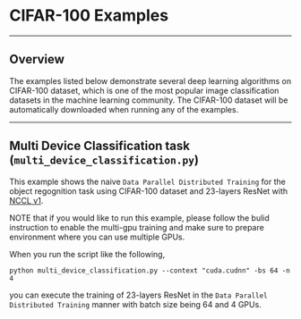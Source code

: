 # CIFAR-100 Examples

---

## Overview

The examples listed below demonstrate several deep learning algorithms on CIFAR-100 dataset, which is one of the most popular image classification datasets in the machine learning community. The CIFAR-100 dataset will be automatically downloaded when running any of the examples.

---

## Multi Device Classification task (`multi_device_classification.py`)

This example shows the naive `Data Parallel Distributed Training` for the object regognition task using CIFAR-100 dataset and 23-layers ResNet with [NCCL v1](https://github.com/NVIDIA/nccl). 

NOTE that if you would like to run this example, please follow the bulid instruction to enable the multi-gpu training and make sure to prepare environment where you can use multiple GPUs. 

When you run the script like the following, 

```
python multi_device_classification.py --context "cuda.cudnn" -bs 64 -n 4

```

you can execute the training of 23-layers ResNet in the `Data Parallel Distributed Training` manner with batch size being 64 and 4 GPUs.
